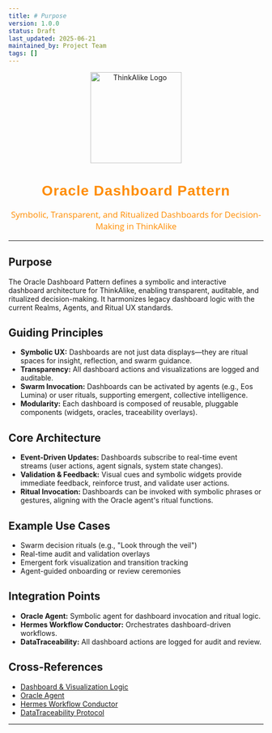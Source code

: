 ```yaml
---
title: # Purpose
version: 1.0.0
status: Draft
last_updated: 2025-06-21
maintained_by: Project Team
tags: []
---
```


<!-- ThinkAlike Branded Markdown Template -->

<p align="center">
  <img src="/docs/assets/thinkalike_logo.png" alt="ThinkAlike Logo" width="180"/>
</p>

<h1 align="center" style="font-family: 'Montserrat', Arial, sans-serif; font-weight: 700; color: #FF8C00; letter-spacing: 0.04em;">
Oracle Dashboard Pattern
</h1>

<p align="center" style="font-size: 1.2em; color: #FF8C00; font-family: 'Open Sans', Arial, sans-serif;">
Symbolic, Transparent, and Ritualized Dashboards for Decision-Making in ThinkAlike
</p>

---

## Purpose
The Oracle Dashboard Pattern defines a symbolic and interactive dashboard architecture for ThinkAlike, enabling transparent, auditable, and ritualized decision-making. It harmonizes legacy dashboard logic with the current Realms, Agents, and Ritual UX standards.

## Guiding Principles
- **Symbolic UX:** Dashboards are not just data displays—they are ritual spaces for insight, reflection, and swarm guidance.
- **Transparency:** All dashboard actions and visualizations are logged and auditable.
- **Swarm Invocation:** Dashboards can be activated by agents (e.g., Eos Lumina) or user rituals, supporting emergent, collective intelligence.
- **Modularity:** Each dashboard is composed of reusable, pluggable components (widgets, oracles, traceability overlays).

## Core Architecture
- **Event-Driven Updates:** Dashboards subscribe to real-time event streams (user actions, agent signals, system state changes).
- **Validation & Feedback:** Visual cues and symbolic widgets provide immediate feedback, reinforce trust, and validate user actions.
- **Ritual Invocation:** Dashboards can be invoked with symbolic phrases or gestures, aligning with the Oracle agent's ritual functions.

## Example Use Cases
- Swarm decision rituals (e.g., "Look through the veil")
- Real-time audit and validation overlays
- Emergent fork visualization and transition tracking
- Agent-guided onboarding or review ceremonies

## Integration Points
- **Oracle Agent:** Symbolic agent for dashboard invocation and ritual logic.
- **Hermes Workflow Conductor:** Orchestrates dashboard-driven workflows.
- **DataTraceability:** All dashboard actions are logged for audit and review.

## Cross-References
- [Dashboard & Visualization Logic](dashboard_visualization_logic.md)
- [Oracle Agent](../ai/ai_agents/concept_architects/oracle.md)
- [Hermes Workflow Conductor](hermes_workflow_conductor.md)
- [DataTraceability Protocol](data_traceability_protocol.md)

---
<!-- Legacy Enrichment: This guide harmonizes concepts from legacy dashboard and oracle files, including `obsidian_dashboard_logic.md` and `oracle.md`, aligning them with the current ThinkAlike symbolic and ritual UX standards. -->
